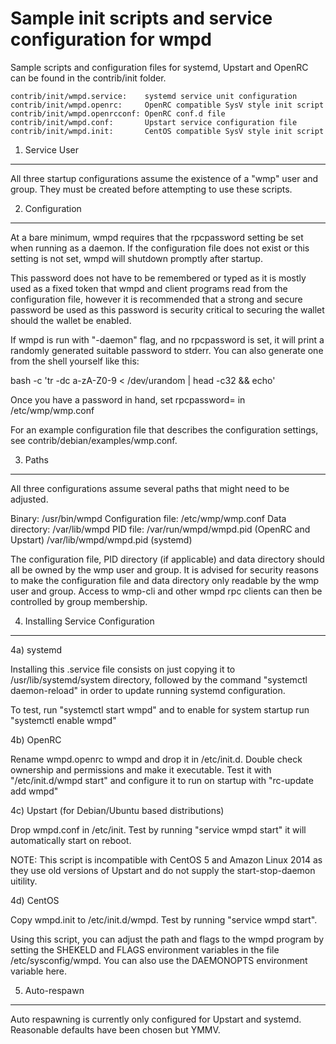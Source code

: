 Sample init scripts and service configuration for wmpd
==========================================================

Sample scripts and configuration files for systemd, Upstart and OpenRC
can be found in the contrib/init folder.

    contrib/init/wmpd.service:    systemd service unit configuration
    contrib/init/wmpd.openrc:     OpenRC compatible SysV style init script
    contrib/init/wmpd.openrcconf: OpenRC conf.d file
    contrib/init/wmpd.conf:       Upstart service configuration file
    contrib/init/wmpd.init:       CentOS compatible SysV style init script

1. Service User
---------------------------------

All three startup configurations assume the existence of a "wmp" user
and group.  They must be created before attempting to use these scripts.

2. Configuration
---------------------------------

At a bare minimum, wmpd requires that the rpcpassword setting be set
when running as a daemon.  If the configuration file does not exist or this
setting is not set, wmpd will shutdown promptly after startup.

This password does not have to be remembered or typed as it is mostly used
as a fixed token that wmpd and client programs read from the configuration
file, however it is recommended that a strong and secure password be used
as this password is security critical to securing the wallet should the
wallet be enabled.

If wmpd is run with "-daemon" flag, and no rpcpassword is set, it will
print a randomly generated suitable password to stderr.  You can also
generate one from the shell yourself like this:

bash -c 'tr -dc a-zA-Z0-9 < /dev/urandom | head -c32 && echo'

Once you have a password in hand, set rpcpassword= in /etc/wmp/wmp.conf

For an example configuration file that describes the configuration settings,
see contrib/debian/examples/wmp.conf.

3. Paths
---------------------------------

All three configurations assume several paths that might need to be adjusted.

Binary:              /usr/bin/wmpd
Configuration file:  /etc/wmp/wmp.conf
Data directory:      /var/lib/wmpd
PID file:            /var/run/wmpd/wmpd.pid (OpenRC and Upstart)
                     /var/lib/wmpd/wmpd.pid (systemd)

The configuration file, PID directory (if applicable) and data directory
should all be owned by the wmp user and group.  It is advised for security
reasons to make the configuration file and data directory only readable by the
wmp user and group.  Access to wmp-cli and other wmpd rpc clients
can then be controlled by group membership.

4. Installing Service Configuration
-----------------------------------

4a) systemd

Installing this .service file consists on just copying it to
/usr/lib/systemd/system directory, followed by the command
"systemctl daemon-reload" in order to update running systemd configuration.

To test, run "systemctl start wmpd" and to enable for system startup run
"systemctl enable wmpd"

4b) OpenRC

Rename wmpd.openrc to wmpd and drop it in /etc/init.d.  Double
check ownership and permissions and make it executable.  Test it with
"/etc/init.d/wmpd start" and configure it to run on startup with
"rc-update add wmpd"

4c) Upstart (for Debian/Ubuntu based distributions)

Drop wmpd.conf in /etc/init.  Test by running "service wmpd start"
it will automatically start on reboot.

NOTE: This script is incompatible with CentOS 5 and Amazon Linux 2014 as they
use old versions of Upstart and do not supply the start-stop-daemon uitility.

4d) CentOS

Copy wmpd.init to /etc/init.d/wmpd. Test by running "service wmpd start".

Using this script, you can adjust the path and flags to the wmpd program by
setting the SHEKELD and FLAGS environment variables in the file
/etc/sysconfig/wmpd. You can also use the DAEMONOPTS environment variable here.

5. Auto-respawn
-----------------------------------

Auto respawning is currently only configured for Upstart and systemd.
Reasonable defaults have been chosen but YMMV.
